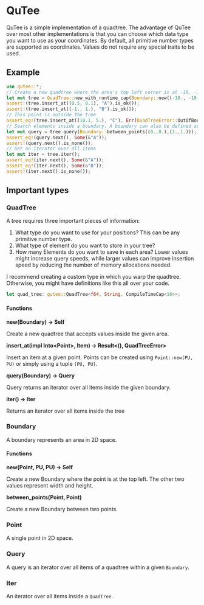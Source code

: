 # QuTee

QuTee is a simple implementation of a quadtree.
The advantage of QuTee over most other implementations is
that you can choose which data type you want to use as your coordinates.
By default, all primitive number types are supported as coordinates.
Values do not require any special traits to be used.

## Example
```rust
use qutee::*;
// Create a new quadtree where the area's top left corner is at -10, -10, with a width and height of 20.
let mut tree = QuadTree::new_with_runtime_cap(Boundary::new((-10., -10.), 20., 20.), 5);
assert!(tree.insert_at((0.5, 0.1), "A").is_ok());
assert!(tree.insert_at((-1., 1.), "B").is_ok());
// This point is outside the tree
assert_eq!(tree.insert_at((10.1, 5.), "C"), Err(QuadTreeError::OutOfBounds));
// Search elements inside a boundary. A boundary can also be defined as an area between two points.
let mut query = tree.query(Boundary::between_points((0.,0.),(1.,1.)));
assert_eq!(query.next(), Some(&"A"));
assert!(query.next().is_none());
// Get an iterator over all items
let mut iter = tree.iter();
assert_eq!(iter.next(), Some(&"A"));
assert_eq!(iter.next(), Some(&"B"));
assert!(iter.next().is_none());
```

## Important types
### QuadTree
A tree requires three important pieces of information:
1. What type do you want to use for your positions? This can be any primitive number type.
2. What type of element do you want to store in your tree?
3. How many Elements do you want to save in each area? Lower values might
increase query speeds, while larger values can improve insertion speed by reducing the number of memory allocations needed.

I recommend creating a custom type in which you warp the quadtree.
Otherwise, you might have definitions like this all over your code.
```rust
let quad_tree: qutee::QuadTree<f64, String, CompileTimeCap<16>>;
```

#### Functions
<b>new(Boundary) -> Self</b>

Create a new quadtree that accepts values inside the given area.

<b>insert_at(impl Into&lt;Point&gt;, Item) -> Result<(), QuadTreeError></b>

Insert an item at a given point. Points can be created using `Point::new(PU, PU)` or simply using a tuple `(PU, PU)`.

<b>query(Boundary) -> Query</b>

Query returns an iterator over all items inside the given boundary.

<b>iter() -> Iter</b>

Returns an iterator over all items inside the tree

### Boundary
A boundary represents an area in 2D space.

#### Functions
<b>new(Point, PU, PU) -> Self</b>

Create a new Boundary where the point is at the top left. The other two values represent width and height.

<b>between_points(Point, Point)</b>

Create a new Boundary between two points.

### Point
A single point in 2D space.

### Query
A query is an iterator over all items of a quadtree within a given `Boundary`.

### Iter
An iterator over all items inside a `QuadTree`.
